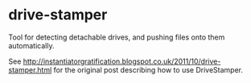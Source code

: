 # drive-stamper
Tool for detecting detachable drives, and pushing files onto them automatically.

See http://instantiatorgratification.blogspot.co.uk/2011/10/drive-stamper.html for the original post describing how to use DriveStamper.
